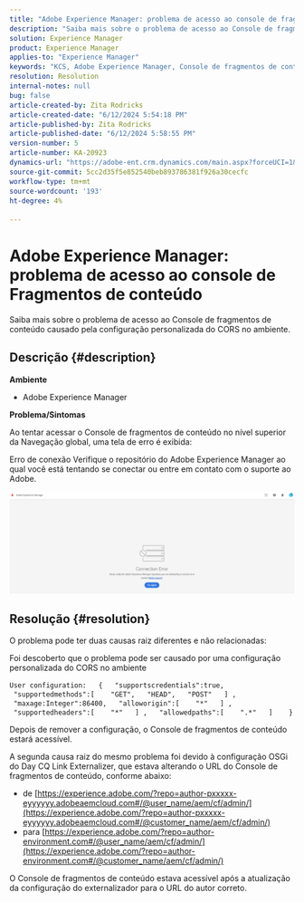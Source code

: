 ```yaml
---
title: "Adobe Experience Manager: problema de acesso ao console de fragmentos de conteúdo"
description: "Saiba mais sobre o problema de acesso ao Console de fragmentos de conteúdo."
solution: Experience Manager
product: Experience Manager
applies-to: "Experience Manager"
keywords: "KCS, Adobe Experience Manager, Console de fragmentos de conteúdo, acesso a problema."
resolution: Resolution
internal-notes: null
bug: false
article-created-by: Zita Rodricks
article-created-date: "6/12/2024 5:54:18 PM"
article-published-by: Zita Rodricks
article-published-date: "6/12/2024 5:58:55 PM"
version-number: 5
article-number: KA-20923
dynamics-url: "https://adobe-ent.crm.dynamics.com/main.aspx?forceUCI=1&pagetype=entityrecord&etn=knowledgearticle&id=42d5f3c5-e428-ef11-840b-000d3a372703"
source-git-commit: 5cc2d35f5e852540beb893786381f926a30cecfc
workflow-type: tm+mt
source-wordcount: '193'
ht-degree: 4%

---
```


# Adobe Experience Manager: problema de acesso ao console de Fragmentos de conteúdo


Saiba mais sobre o problema de acesso ao Console de fragmentos de conteúdo causado pela configuração personalizada do CORS no ambiente.

## Descrição {#description}


<b>Ambiente</b>

- Adobe Experience Manager


<b>Problema/Sintomas</b>

Ao tentar acessar o Console de fragmentos de conteúdo no nível superior da Navegação global, uma tela de erro é exibida:

Erro de conexão Verifique o repositório do Adobe Experience Manager ao qual você está tentando se conectar ou entre em contato com o suporte ao Adobe.



![](assets/___43d5f3c5-e428-ef11-840b-000d3a372703___.png)


## Resolução {#resolution}


O problema pode ter duas causas raiz diferentes e não relacionadas:

Foi descoberto que o problema pode ser causado por uma configuração personalizada do CORS no ambiente




```
User configuration:   {   "supportscredentials":true,   "supportedmethods":[    "GET",   "HEAD",   "POST"   ] ,   "maxage:Integer":86400,   "alloworigin":[    "*"   ] ,   "supportedheaders":[    "*"   ] ,   "allowedpaths":[    ".*"   ]    }
```


Depois de remover a configuração, o Console de fragmentos de conteúdo estará acessível.

A segunda causa raiz do mesmo problema foi devido à configuração OSGi do Day CQ Link Externalizer, que estava alterando o URL do Console de fragmentos de conteúdo, conforme abaixo:

- de [https://experience.adobe.com/?repo=author-pxxxxx-eyyyyyy.adobeaemcloud.com#/@user_name/aem/cf/admin/](https://experience.adobe.com/?repo=author-pxxxxx-eyyyyyy.adobeaemcloud.com#/@customer_name/aem/cf/admin/)
- para [https://experience.adobe.com/?repo=author-environment.com#/@user_name/aem/cf/admin/](https://experience.adobe.com/?repo=author-environment.com#/@customer_name/aem/cf/admin/)


O Console de fragmentos de conteúdo estava acessível após a atualização da configuração do externalizador para o URL do autor correto.






